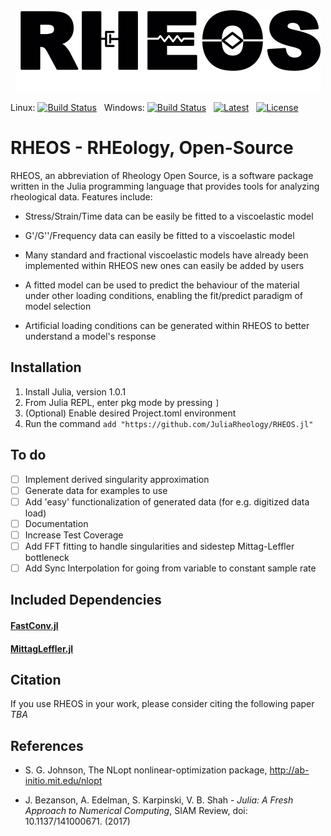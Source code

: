 <a name="logo"/>
<div align="center">
<img src="docs/Logo.png" height="130"></img>
</a>
</div>

Linux: [![Build Status](https://travis-ci.org/JuliaRheology/RHEOS.jl.svg?branch=master)](https://travis-ci.org/JuliaRheology/RHEOS.jl) &nbsp; 
Windows: [![Build Status](https://ci.appveyor.com/api/projects/status/github/JuliaRheology/RHEOS.jl?branch=master&svg=true)](https://ci.appveyor.com/project/JuliaRheology/RHEOS-jl) &nbsp;
[![Latest](https://img.shields.io/badge/docs-latest-blue.svg)](https://JuliaRheology.github.io/RHEOS.jl/latest) &nbsp;
[![License](https://img.shields.io/badge/License-MIT-ff69b2.svg?style=flat)](LICENSE.md)

# RHEOS - RHEology, Open-Source
RHEOS, an abbreviation of Rheology Open Source, is a software package written in the Julia programming language that provides tools for analyzing rheological data. Features include:

- Stress/Strain/Time data can be easily be fitted to a viscoelastic model

- G'/G''/Frequency data can easily be fitted to a viscoelastic model

- Many standard and fractional viscoelastic models have already been implemented within RHEOS new ones can easily be added by users

- A fitted model can be used to predict the behaviour of the material under other loading conditions, enabling the fit/predict paradigm of model selection

- Artificial loading conditions can be generated within
RHEOS to better understand a model's response

## Installation
1. Install Julia, version 1.0.1
2. From Julia REPL, enter pkg mode by pressing ```]```
3. (Optional) Enable desired Project.toml environment
4. Run the command ```add "https://github.com/JuliaRheology/RHEOS.jl"```

## To do
- [ ] Implement derived singularity approximation
- [ ] Generate data for examples to use
- [ ] Add 'easy' functionalization of generated data (for e.g. digitized data load)
- [ ] Documentation
- [ ] Increase Test Coverage
- [ ] Add FFT fitting to handle singularities and sidestep Mittag-Leffler bottleneck
- [ ] Add Sync Interpolation for going from variable to constant sample rate

## Included Dependencies
#### [FastConv.jl](https://github.com/aamini/FastConv.jl)

#### [MittagLeffler.jl](https://github.com/jlapeyre/MittagLeffler.jl)

## Citation
If you use RHEOS in your work, please consider citing the following paper
*TBA*

## References

+ S. G. Johnson, The NLopt nonlinear-optimization package, http://ab-initio.mit.edu/nlopt

+ J. Bezanson, A. Edelman, S. Karpinski, V. B. Shah - *Julia: A Fresh Approach to Numerical Computing*, SIAM Review, doi: 10.1137/141000671. (2017)
